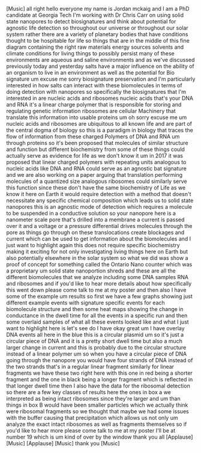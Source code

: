 [Music] all right hello everyone my name is Jordan mckaig and I am a PhD candidate at Georgia Tech I'm working with Dr Chris Carr on using solid state nanopores to detect biosignatures and think about potential for agnostic life detection so throughout our universe or throughout our solar system rather there are a variety of planetary bodies that have conditions thought to be hospitable for life so things that are in the middle of this fine diagram containing the right raw materials energy sources solvents and climate conditions for living things to possibly persist many of these environments are aqueous and saline environments and as we've discussed previously today and yesterday salts have a major influence on the ability of an organism to live in an environment as well as the potential for Bio signature um excuse me sorry biosignature preservation and I'm particularly interested in how salts can interact with these biomolecules in terms of doing detection with nanopores so specifically the biosignatures that I'm interested in are nucleic acids and ribosomes nucleic acids that's your DNA and RNA it's a linear charge polymer that is responsible for storing and regulating genetic information ribosomes are cellular Machinery that translate this information into usable proteins um oh sorry excuse me um nucleic acids and ribosomes are ubiquitous to all known life and are part of the central dogma of biology so this is a paradigm in biology that traces the flow of information from these charged Polymers of DNA and RNA um through proteins so it's been proposed that molecules of similar structure and function but different biochemistry from some of these things could actually serve as evidence for life as we don't know it um in 2017 it was proposed that linear charged polymers with repeating units analogous to nucleic acids like DNA and RNA could serve as an agnostic bat signature and we are also working on a paper arguing that translation performing molecules of a quantized size analogous ribosomes could similarly serve this function since these don't have the same biochemistry of Life as we know it here on Earth it would require detection with a method that doesn't necessitate any specific chemical composition which leads us to solid state nanopores this is an agnostic mode of detection which requires a molecule to be suspended in a conductive solution so your nanopore here is a nanometer scale pore that's drilled into a membrane a current is passed over it and a voltage or a pressure differential drives molecules through the pore as things go through on these translocations create blockages and current which can be used to get information about the biomolecules and I just want to highlight again this does not require specific biochemistry making it exciting for not only investigating living things here on Earth but also potentially elsewhere in the solar system so what we did was show a proof of concept for something called the Ontario Nano counter which was a proprietary um solid state nanoportion shreds and these are all the different biomolecules that we analyze including some DNA samples RNA and ribosomes and if you'd like to hear more details about how specifically this went down please come talk to me at my poster and then also I have some of the example um results so first we have a few graphs showing just different example events with signature specific events for each biomolecule structure and then some heat maps showing the change in conductance in the dwell time for all the events in a specific run and then some overlaid samples of what all these events looked like and what I just want to highlight here is let's see do I have okay great um I have overlay DNA events all here in the blue this is a circular plasmid um so it's just a circular piece of DNA and it is a pretty short dwell time but also a much larger change in current and this is probably due to the circular structure instead of a linear polymer um so when you have a circular piece of DNA going through the nanopore you would have four strands of DNA instead of the two strands that's in a regular linear fragment similarly for linear fragments we have these two right here with this one in red being a shorter fragment and the one in black being a longer fragment which is reflected in that longer dwell time then I also have the data for the ribosomal detection so there are a few key classes of results here the ones in box a we interpreted as being intact ribosomes since they're larger and um than things in box B would have been smaller particles which we actually think were ribosomal fragments so we thought that maybe we had some issues with the buffer causing that precipitation which allows us not only um analyze the exact intact ribosomes as well as fragments themselves so if you'd like to hear more please come talk to me at my poster I'll be at number 19 which is um kind of over by the window thank you all [Applause] [Music] [Applause] [Music] thank you [Music]